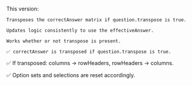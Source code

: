 This version:

    Transposes the correctAnswer matrix if question.transpose is true.

    Updates logic consistently to use the effectiveAnswer.

    Works whether or not transpose is present.
    
    ✅ correctAnswer is transposed if question.transpose is true.

✅ If transposed: columns → rowHeaders, rowHeaders → columns.

✅ Option sets and selections are reset accordingly.
